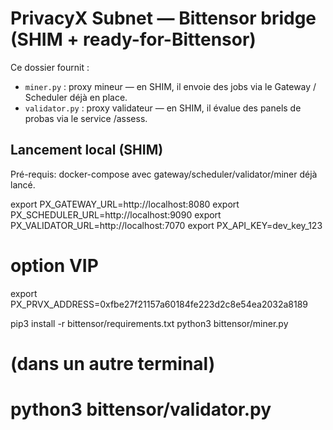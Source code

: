 # PrivacyX Subnet — Bittensor bridge (SHIM + ready-for-Bittensor)

Ce dossier fournit :
- `miner.py` : proxy mineur — en SHIM, il envoie des jobs via le Gateway / Scheduler déjà en place.
- `validator.py` : proxy validateur — en SHIM, il évalue des panels de probas via le service /assess.

## Lancement local (SHIM)
Pré-requis: docker-compose avec gateway/scheduler/validator/miner déjà lancé.

export PX_GATEWAY_URL=http://localhost:8080
export PX_SCHEDULER_URL=http://localhost:9090
export PX_VALIDATOR_URL=http://localhost:7070
export PX_API_KEY=dev_key_123
# option VIP
export PX_PRVX_ADDRESS=0xfbe27f21157a60184fe223d2c8e54ea2032a8189

pip3 install -r bittensor/requirements.txt
python3 bittensor/miner.py
# (dans un autre terminal)
# python3 bittensor/validator.py
